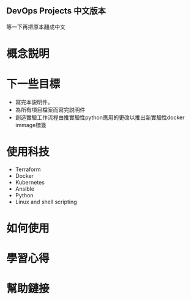 ## DevOps Projects 中文版本
等一下再把原本翻成中文

# 概念説明

# 下一些目標
* 寫完本説明件。
* 為所有項目檔案而寫完説明件
* 創造實驗工作流程由推實驗性python應用的更改以推出新實驗性docker immage標簽

# 使用科技
* Terraform
* Docker
* Kubernetes
* Ansible
* Python
* Linux and shell scripting

# 如何使用

# 學習心得

# 幫助鏈接
